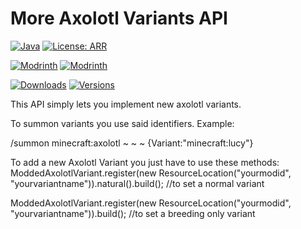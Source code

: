 # More Axolotl Variants API
[![Java](https://img.shields.io/badge/Made%20with-JAVA-red?style=for-the-badge)](https://java.com/)
[![License: ARR](https://img.shields.io/badge/license-ARR-red.svg?style=for-the-badge)](LICENSE)

[![Modrinth](https://img.shields.io/modrinth/dt/t4Ybtys2?logo=modrinth&style=for-the-badge)](https://modrinth.com/mod/mavapi)
[![Modrinth](https://img.shields.io/modrinth/game-versions/t4Ybtys2?logo=modrinth&style=for-the-badge)](https://modrinth.com/mod/mavapi)

[![Downloads](http://cf.way2muchnoise.eu/full_709964_downloads.svg?badge_style=for_the_badge)](https://www.curseforge.com/minecraft/mc-mods/mavapi)
[![Versions](http://cf.way2muchnoise.eu/versions/709964.svg?badge_style=for_the_badge)](https://www.curseforge.com/minecraft/mc-mods/mavapi)


This API simply lets you implement new axolotl variants.

To summon variants you use said identifiers. Example:

/summon minecraft:axolotl ~ ~ ~ {Variant:"minecraft:lucy"}

To add a new Axolotl Variant you just have to use these methods:
ModdedAxolotlVariant.register(new ResourceLocation("yourmodid", "yourvariantname")).natural().build(); //to set a normal variant

ModdedAxolotlVariant.register(new ResourceLocation("yourmodid", "yourvariantname")).build(); //to set a breeding only variant